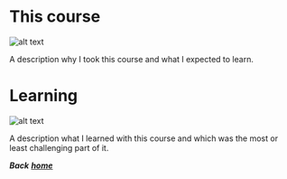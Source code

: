 # This course


![alt text](https://cdn.pixabay.com/photo/2018/09/27/09/22/web-3706562_960_720.jpg "Cover1")


A description why I took this course and what I expected to learn.


# Learning


![alt text](https://cdn.pixabay.com/photo/2017/03/20/10/50/books-2158737_960_720.jpg "Cover2")


A description what I learned with this course and which was the most or least challenging part of it.


**_Back_** [**_home_**](/index.md)
